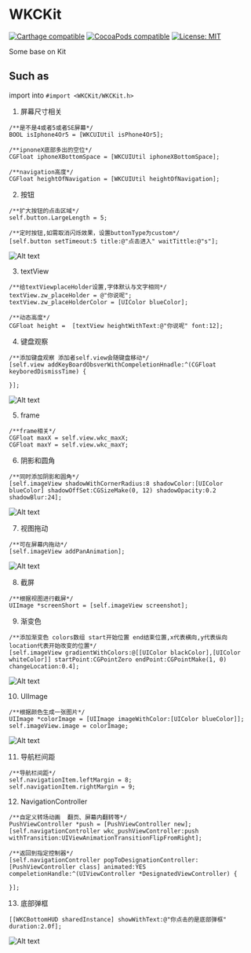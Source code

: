 # WKCKit
[![Carthage compatible](https://img.shields.io/badge/Carthage-compatible-4BC51D.svg?style=flat)](https://github.com/Carthage/Carthage#adding-frameworks-to-an-application) [![CocoaPods compatible](https://img.shields.io/cocoapods/v/WKCKit.svg?style=flat)](https://cocoapods.org/pods/WKCKit) [![License: MIT](https://img.shields.io/cocoapods/l/WKCKit.svg?style=flat)](http://opensource.org/licenses/MIT)

Some base on Kit

## Such as

 import into  `#import <WKCKit/WKCKit.h>`
 
 1. 屏幕尺寸相关
 ```
 /**是不是4或者5或者SE屏幕*/
 BOOL isIphone4Or5 = [WKCUIUtil isPhone4Or5];
 
 /**ipnoneX底部多出的空位*/
 CGFloat iphoneXBottomSpace = [WKCUIUtil iphoneXBottomSpace];
 
 /**navigation高度*/
 CGFloat heightOfNavigation = [WKCUIUtil heightOfNavigation];
 ```
 2. 按钮
 ```
 /**扩大按钮的点击区域*/
 self.button.LargeLength = 5;
 
 /**定时按钮,如需取消闪烁效果，设置buttonType为custom*/
 [self.button setTimeout:5 title:@"点击进入" waitTittle:@"s"];
 ```
 ![Alt text](https://github.com/WeiKunChao/WKCKit/raw/master/screenShort/1.gif)
 
 3. textView
 ```
 /**给textViewplaceHolder设置,字体默认与文字相同*/
 textView.zw_placeHolder = @"你说呢";
 textView.zw_placeHolderColor = [UIColor blueColor];
 
 /**动态高度*/
 CGFloat height =  [textView heightWithText:@"你说呢" font:12];
 ```
 
 4. 键盘观察
 ```
 /**添加键盘观察 添加者self.view会随键盘移动*/
 [self.view addKeyBoardObsverWithCompeletionHnadle:^(CGFloat keyboredDismissTime) {
 
 }];
 ```
  ![Alt text](https://github.com/WeiKunChao/WKCKit/raw/master/screenShort/2.gif)
  
 5. frame
 ```
 /**frame相关*/
 CGFloat maxX = self.view.wkc_maxX;
 CGFloat maxY = self.view.wkc_maxY;
 ```
 6. 阴影和圆角
 ```
 /**同时添加阴影和圆角*/
 [self.imageView shadowWithCornerRadius:8 shadowColor:[UIColor blueColor] shadowOffSet:CGSizeMake(0, 12) shadowOpacity:0.2 shadowBlur:24];
 ```
   ![Alt text](https://github.com/WeiKunChao/WKCKit/raw/master/screenShort/3.png)
   
 7. 视图拖动
 ```
 /**可在屏幕内拖动*/
 [self.imageView addPanAnimation];
 ```
![Alt text](https://github.com/WeiKunChao/WKCKit/raw/master/screenShort/4.gif)
    
 8. 截屏
 ```
 /**根据视图进行截屏*/
 UIImage *screenShort = [self.imageView screenshot];
 ```
 9. 渐变色
 
 ```
 /**添加渐变色 colors数组 start开始位置 end结束位置,x代表横向,y代表纵向 location代表开始改变的位置*/
 [self.imageView gradientWithColors:@[[UIColor blackColor],[UIColor whiteColor]] startPoint:CGPointZero endPoint:CGPointMake(1, 0) changeLocation:0.4];
 ```
  ![Alt text](https://github.com/WeiKunChao/WKCKit/raw/master/screenShort/6.png)
  
  10.  UIImage
  ```
  /**根据颜色生成一张图片*/
  UIImage *colorImage = [UIImage imageWithColor:[UIColor blueColor]];
  self.imageView.image = colorImage;
  ```
  ![Alt text](https://github.com/WeiKunChao/WKCKit/raw/master/screenShort/5.png)
  
  11. 导航栏间距
  ```
  /**导航栏间距*/
  self.navigationItem.leftMargin = 8;
  self.navigationItem.rightMargin = 9;
  ```
12. NavigationController
```
/**自定义转场动画  翻页、屏幕内翻转等*/
PushViewController *push = [PushViewController new];
[self.navigationController wkc_pushViewController:push withTransition:UIViewAnimationTransitionFlipFromRight];

/**返回到指定控制器*/
[self.navigationController popToDesignationController:[PushViewController class] animated:YES compeletionHandle:^(UIViewController *DesignatedViewController) {

}];
```

13. 底部弹框
```
[[WKCBottomHUD sharedInstance] showWithText:@"你点击的是底部弹框" duration:2.0f];
```
  ![Alt text](https://github.com/WeiKunChao/WKCKit/raw/master/screenShort/7.gif)
    
  
 
